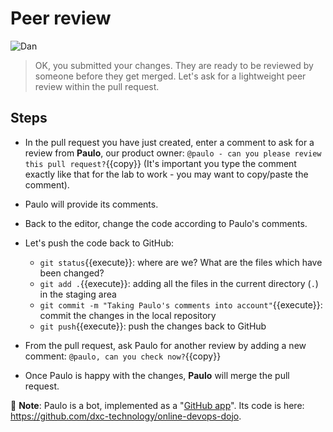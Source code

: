 # Peer review

![Dan](/online-devops-dojo/assets/online-devops-dojo/version-control/dan.png)

> OK, you submitted your changes. They are ready to be reviewed by someone
> before they get merged.
> Let's ask for a lightweight peer review within the pull request.

## Steps

* In the pull request you have just created, enter a comment to ask for a review from **Paulo**, our product owner: `@paulo - can you please review this pull request?`{{copy}} (It's important you type the comment exactly like that for the lab to work - you may want to copy/paste the comment).
* Paulo will provide its comments.
* Back to the editor, change the code according to Paulo's comments.
* Let's push the code back to GitHub:
  * `git status`{{execute}}: where are we? What are the files which have been changed?
  * `git add .`{{execute}}: adding all the files in the current directory (`.`) in the staging area
  * `git commit -m "Taking Paulo's comments into account"`{{execute}}: commit the changes in the local repository
  * `git push`{{execute}}: push the changes back to GitHub

* From the pull request, ask Paulo for another review by adding a new comment: `@paulo, can you check now?`{{copy}}
* Once Paulo is happy with the changes, **Paulo** will merge the pull request.

🤖 **Note**: Paulo is a bot, implemented as a "[GitHub app](https://developer.github.com/apps/about-apps/)". Its code is here: <https://github.com/dxc-technology/online-devops-dojo>.
